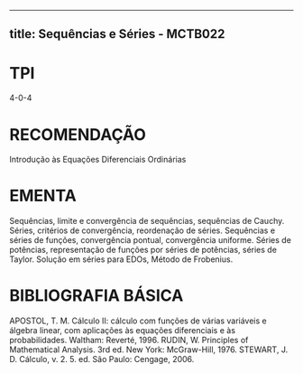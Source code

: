 
---
title: Sequências e Séries - MCTB022 
---

# TPI

4-0-4

# RECOMENDAÇÃO

Introdução às Equações Diferenciais Ordinárias

# EMENTA

Sequências, limite e convergência de sequências, sequências de Cauchy. Séries, critérios de convergência, reordenação de séries. Sequências e séries de funções, convergência pontual, convergência uniforme. Séries de potências, representação de funções por séries de potências, séries de Taylor. Solução em séries para EDOs, Método de Frobenius.

# BIBLIOGRAFIA BÁSICA

APOSTOL, T. M. Cálculo II: cálculo com funções de várias variáveis e álgebra linear, com aplicações às equações diferenciais e às probabilidades. Waltham: Reverté, 1996.
RUDIN, W. Principles of Mathematical Analysis. 3rd ed. New York: McGraw-Hill, 1976.
STEWART, J. D. Cálculo, v. 2. 5. ed. São Paulo: Cengage, 2006.
        